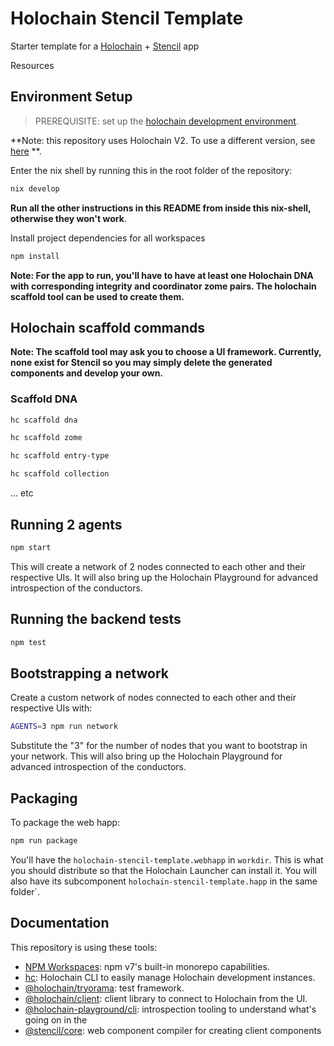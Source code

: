 # Holochain Stencil Template

Starter template for a [Holochain](https://developer.holochain.org) + [Stencil](https://stenciljs.com) app

Resources

## Environment Setup

> PREREQUISITE: set up the [holochain development environment](https://developer.holochain.org/docs/install/).

**Note: this repository uses Holochain V2. To use a different version, see [here](https://developer.holochain.org/get-started/upgrade-holochain/) **.

Enter the nix shell by running this in the root folder of the repository:

```bash
nix develop
```

**Run all the other instructions in this README from inside this nix-shell, otherwise they won't work**.

Install project dependencies for all workspaces

```bash
npm install
```

**Note: For the app to run, you'll have to have at least one Holochain DNA with corresponding integrity and coordinator zome pairs. The holochain scaffold tool can be used to create them.**

## Holochain scaffold commands

**Note: The scaffold tool may ask you to choose a UI framework. Currently, none exist for Stencil so you may simply delete the generated components and develop your own.**

### Scaffold DNA

```bash
hc scaffold dna
```

```bash
hc scaffold zome
```

```bash
hc scaffold entry-type
```

```bash
hc scaffold collection
```

... etc

## Running 2 agents

```bash
npm start
```

This will create a network of 2 nodes connected to each other and their respective UIs.
It will also bring up the Holochain Playground for advanced introspection of the conductors.

## Running the backend tests

```bash
npm test
```

## Bootstrapping a network

Create a custom network of nodes connected to each other and their respective UIs with:

```bash
AGENTS=3 npm run network
```

Substitute the "3" for the number of nodes that you want to bootstrap in your network.
This will also bring up the Holochain Playground for advanced introspection of the conductors.

## Packaging

To package the web happ:

```bash
npm run package
```

You'll have the `holochain-stencil-template.webhapp` in `workdir`. This is what you should distribute so that the Holochain Launcher can install it.
You will also have its subcomponent `holochain-stencil-template.happ` in the same folder`.

## Documentation

This repository is using these tools:

- [NPM Workspaces](https://docs.npmjs.com/cli/v7/using-npm/workspaces/): npm v7's built-in monorepo capabilities.
- [hc](https://github.com/holochain/holochain/tree/develop/crates/hc): Holochain CLI to easily manage Holochain development instances.
- [@holochain/tryorama](https://www.npmjs.com/package/@holochain/tryorama): test framework.
- [@holochain/client](https://www.npmjs.com/package/@holochain/client): client library to connect to Holochain from the UI.
- [@holochain-playground/cli](https://www.npmjs.com/package/@holochain-playground/cli): introspection tooling to understand what's going on in the
- [@stencil/core](https://www.npmjs.com/package/@stencil/core): web component compiler for creating client components
